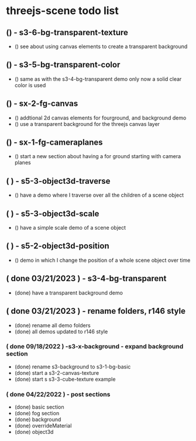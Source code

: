 # threejs-scene todo list

## () - s3-6-bg-transparent-texture
* () see about using canvas elements to create a transparent background

## () - s3-5-bg-transparent-color
* () same as with the s3-4-bg-transparent demo only now a solid clear color is used

## () - sx-2-fg-canvas
* () addtional 2d canvas elements for fourground, and background demo
* () use a transparent background for the threejs canvas layer

## () - sx-1-fg-cameraplanes
* () start a new section about having a for ground starting with camera planes

## ( ) - s5-3-object3d-traverse
* () have a demo where I traverse over all the children of a scene object

## ( ) - s5-3-object3d-scale
* () have a simple scale demo of a scene object

## ( ) - s5-2-object3d-position
* () demo in which I change the position of a whole scene object over time

## ( done 03/21/2023 ) - s3-4-bg-transparent
* (done) have a transparent background demo

## ( done 03/21/2023 ) - rename folders, r146 style
* (done) rename all demo folders
* (done) all demos updated to r146 style

### ( done 09/18/2022 ) -s3-x-background - expand background section
* (done) rename s3-background to s3-1-bg-basic
* (done) start a s3-2-canvas-texture
* (done) start s s3-3-cube-texture example

### ( done 04/22/2022 ) - post sections
* (done) basic section
* (done) fog section
* (done) background
* (done) overrideMaterial
* (done) object3d